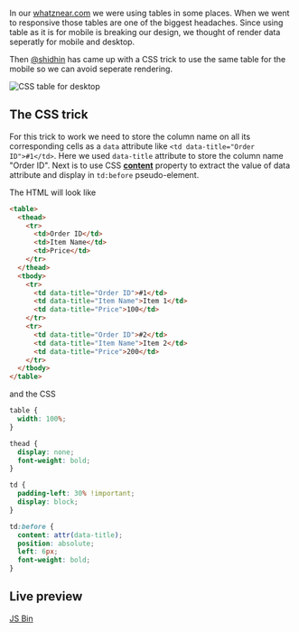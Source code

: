 <!--


---
 "CSS : Table in responsive design"
excerpt: "CSS : Table in responsive design"
date: 2014-07-29 00:00:00 IST
updated: 2014-07-29 00:00:00 IST
categories: css
tags: css
---

-->
<!DOCTYPE html>
<html>

<head>
  <title>basic-git-workflow</title>
  <meta charset="utf-8">
  <meta name="viewport" content="width=device-width, initial-scale=1.0">


  <link rel="stylesheet" href="./css/bootstrap.css">
  <link rel="stylesheet" href="./css/bootstrap.grid.css">
  <link rel="stylesheet" href="./css/bootstrap.min.css">
  <link rel="stylesheet" href="./css/bootstrap-reboot.min.css">
  <link rel="stylesheet" href="./css/bootstrap.css.map">
  <link rel="stylesheet" href="./css/blog-home.css">
  <link rel="stylesheet" href="./css/prism.css">
  <script async defer src="./css/prism.js"></script>
</head>
<!--------------------------------------------------------------------------------------------------->
<!--------------------------------------------------------------------------------------------------->
<!--------------------------------------------------------------------------------------------------->
<!--------------------------------------------------------------------------------------------------->
<!--------------------------------------------------------------------------------------------------->




<body>

In our [whatznear.com](http://whatznear.com) we were using tables in some places.
When we went to responsive those tables are one of the biggest headaches. Since using table as it is for mobile is breaking our design, we thought of render data seperatly for mobile and desktop.

Then [@shidhin](http://twitter.com/shidhin) has came up with a CSS trick to use the same table for the mobile so we can avoid seperate rendering.

![CSS table for desktop](http://i653.photobucket.com/albums/uu253/revathskumar/Coderepo/2014/07/table-for-esktop_zpsd1511e3b.png)

## The CSS trick

For this trick to work we need to store the column name on all its corresponding cells as a `data` attribute like `<td data-title="Order ID">#1</td>`. Here we used `data-title` attribute to store the column name "Order ID". Next is to use CSS **[content](https://developer.mozilla.org/en-US/docs/Web/CSS/content)** property to extract the value of data attribute and display in `td:before` pseudo-element.

The HTML will look like

```html
<table>
  <thead>
    <tr>
      <td>Order ID</td>
      <td>Item Name</td>
      <td>Price</td>
    </tr>
  </thead>
  <tbody>
    <tr>
      <td data-title="Order ID">#1</td>
      <td data-title="Item Name">Item 1</td>
      <td data-title="Price">100</td>
    </tr>
    <tr>
      <td data-title="Order ID">#2</td>
      <td data-title="Item Name">Item 2</td>
      <td data-title="Price">200</td>
    </tr>
  </tbody>
</table>
```

and the CSS

```css
table {
  width: 100%;
}

thead {
  display: none;
  font-weight: bold;
}

td {
  padding-left: 30% !important;
  display: block;
}

td:before {
  content: attr(data-title);
  position: absolute;
  left: 6px;
  font-weight: bold;
}
```

## Live preview

<a class="jsbin-embed" href="http://jsbin.com/deziyo/6/embed?output">JS Bin</a><script src="http://static.jsbin.com/js/embed.js"></script>
